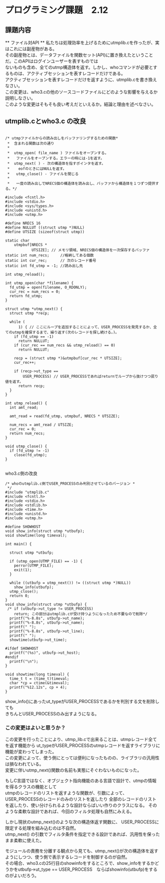 # プログラミング課題　2.12  
  
## 課題内容  
** ファイル対API ** 私たちは処理効率を上げるためにutmplib.cを作ったが、実はこれには副産物がある。  
その副産物とは、データファイルを関数セット(API)に置き換えたということだ。このAPIはログインユーザーを表すものでは  
ないものも含め、全てのutmp構造体を返す。しかし、whoコマンドが必要とするものは、アクティブセッションを表すレコードだけである。  
アクティブセッションを表すレコードだけを返すように、utmplib.cを書き換えなさい。  
この変更は、who3.cの他のソースコードファイルにどのような影響を与えるか説明しなさい。  
このような変更はそもそも良い考えだといえるか。結論と理由を述べなさい。  
  
## utmplib.cとwho3.c の改良  
  
```  
  
/* utmpファイルからの読み出しをバッファリングするための関数*  
 *  含まれる関数は次の通り  
 *  
 *  utmp_open( file_name ) ファイルをオープンする。  
 *   ファイルをオープンする。エラーの時には-1を返す。  
 *  utmp_next( ) - 次の構造体を指すポインタを返す。  
 *    eofのときにはNULLを返す。  
 *   utmp_close() - ファイルを閉じる  
 *  
 *   一度の読み出しでNRECS個の構造体を読み出し、バッファから構造体を１つずつ提供する。*/  
  
#include <fcntl.h>  
#include <stdio.h>  
#include <sys/types.h>  
#include <unistd.h>  
#include <utmp.h>  
  
#define NRECS 16  
#define NULLUT ((struct utmp *)NULL)  
#define UTSIZE (sizeof(struct utmp))  
  
static char  
    utmpbuf[NRECS *  
            UTSIZE]; // メモリ領域、NRECS個の構造体を一次保存するバッファ  
static int num_recs;     //格納してある個数  
static int cur_rec;      // 次のレコード番号  
static int fd_utmp = -1; //読み出し先  
  
int utmp_reload();  
  
int utmp_open(char *filename) {  
  fd_utmp = open(filename, O_RDONLY);  
  cur_rec = num_recs = 0;  
  return fd_utmp;  
}  
  
struct utmp *utmp_next() {  
  struct utmp *recp;  
  
  while (  
      1) { // ここにループを追加することによって、USER_PROCESSを発見するか、全てのutmpを確保するまで、繰り返す(次のレコードを探し続ける。)。  
    if (fd_utmp == -1)  
      return NULLUT;  
    if (cur_rec == num_recs && utmp_reload() == 0)  
      return NULLUT;  
  
    recp = (struct utmp *)&utmpbuf[cur_rec * UTSIZE];  
    cur_rec++;  
  
    if (recp->ut_type ==  
        USER_PROCESS) // USER_PROCESSであればreturnでループから抜けつつ戻り値を返す。  
      return recp;  
  }  
}  
  
int utmp_reload() {  
  int amt_read;  
  
  amt_read = read(fd_utmp, utmpbuf, NRECS * UTSIZE);  
  
  num_recs = amt_read / UTSIZE;  
  cur_rec = 0;  
  return num_recs;  
}  
  
void utmp_close() {  
  if (fd_utmp != -1)  
    close(fd_utmp);  
}  
  
```  
  
who3.c側の改良  
  
```  
/* whoのutmplib.c側でUSER_PROCESSのみ判別させているのバージョン *  
 */  
#include "utmplib.c"  
#include <fcntl.h>  
#include <stdio.h>  
#include <stdlib.h>  
#include <time.h>  
#include <unistd.h>  
#include <utmp.h>  
  
#define SHOWHOST  
void show_info(struct utmp *utbufp);  
void showtime(long timeval);  
  
int main() {  
  
  struct utmp *utbufp;  
  
  if (utmp_open(UTMP_FILE) == -1) {  
    perror(UTMP_FILE);  
    exit(1);  
  }  
  
  while ((utbufp = utmp_next()) != ((struct utmp *)NULL))  
    show_info(utbufp);  
  utmp_close();  
  return 0;  
}  
void show_info(struct utmp *utbufp) {  
 /* if (utbufp->ut_type != USER_PROCESS)  
    return; この部分はutmplib.cが受け持つようになったため不要なので削除*/  
  printf("%-8.8s", utbufp->ut_name);  
  printf("%-8.8s", utbufp->ut_name);  
  printf(" ");  
  printf("%-8.8s", utbufp->ut_line);  
  printf(" ");  
  showtime(utbufp->ut_time);  
  
#ifdef SHOWHOST  
  printf("(%s)", utbufp->ut_host);  
#endif  
  printf("\n");  
}  
  
void showtime(long timeval) {  
  time_t t = (time_t)timeval;  
  char *cp = ctime(&timeval);  
  printf("%12.12s", cp + 4);  
}  
```  
  
show_info()にあったut_typeがUSER_PROCESSであるかを判別する文を削除しても  
きちんとUSER_PROCESSのみ出すようになる。  
  
### この変更はよいと思うか？  
この変更を行ったことにより、utmp_lib.cで出来ることは、utmpレコード全てを返す機能から
ut_typeがUSER_PROCESSのutmpレコードを返すライブラリに機能が変わってしまった。  
この変更によって、使う側にとっては便利になったものの、ライブラリの汎用性は損なわれている。  
変更に伴いutmp_next()関数の名前も実態にそぐわないものになった。  
  
もしC言語ではなく、オブジェクト指向機能のある言語で設計で、utmpの情報を得るクラスの機能として  
utmpのレコードのリストを返すような関数が、引数によって、USER_PROCESSのレコードのみのリストを返したり
全部のレコードのリストを返したり、使い分けられるような設計ならばいい作りのクラスになる。
そのような柔軟な設計であれば、今回のフィルタ処理も自然にみえる。

しかし現状のutmp_next()のような次の構造体返す関数に、
USER_PROCESSに限定する処理を組み込むのは不自然。  
utmp_next() の引数でフィルタ条件を指定できる設計であれば、汎用性を保ったまま柔軟に使えた。

モジュールの責務を分離する観点から見ても、utmp_next()が次の構造体を返すようにしつつ、使う側で表示するレコードを制御するのが自然。  
その場合、who3.cの25行目のshowinfoをするところで、show_infoをするかどうかをutbufp->ut_type == USER_PROCESS　ならばshowinfo(utbufp)をするのがよいだろう。  
  
  
  
    
  
  
